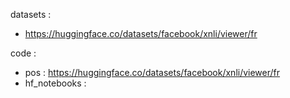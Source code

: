 datasets :
- https://huggingface.co/datasets/facebook/xnli/viewer/fr



code :
- pos : https://huggingface.co/datasets/facebook/xnli/viewer/fr
- hf_notebooks : 